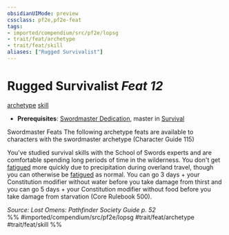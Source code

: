 ```yaml
---
obsidianUIMode: preview
cssclass: pf2e,pf2e-feat
tags:
- imported/compendium/src/pf2e/lopsg
- trait/feat/archetype
- trait/feat/skill
aliases: ["Rugged Survivalist"]
---
```

# Rugged Survivalist  *Feat 12*  
[archetype](archetype.md)  [skill](skill.md)  

- **Prerequisites**: [Swordmaster Dedication](swordmaster-dedication-locg.md), master in [Survival](../skills.md#Survival)

Swordmaster Feats The following archetype feats are available to characters with the swordmaster archetype (Character Guide 115)

You've studied survival skills with the School of Swords experts and are comfortable spending long periods of time in the wilderness. You don't get [fatigued](conditions.md#Fatigued) more quickly due to precipitation during overland travel, though you can otherwise be [fatigued](conditions.md#Fatigued) as normal. You can go 3 days + your Constitution modifier without water before you take damage from thirst and you can go 5 days + your Constitution modifier without food before you take damage from starvation (Core Rulebook 500).

*Source: Lost Omens: Pathfinder Society Guide p. 52*  
%% #imported/compendium/src/pf2e/lopsg #trait/feat/archetype #trait/feat/skill %%